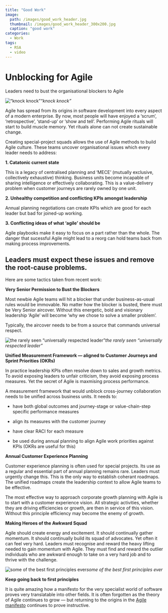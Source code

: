 ```yaml
---
title: "Good Work"
image: 
  path: /images/good_work_header.jpg
  thumbnail: /images/good_work_header_300x200.jpg
  caption: "good work"
categories:
  - Work
tags:
  - RSA
  - video
---
```


# Unblocking for Agile

Leaders need to bust the organisational blockers to Agile

![“knock knock”](https://cdn-images-1.medium.com/max/8512/1*7ECT6Gnx5X_gknZCESFDGg.jpeg)*“knock knock”*

Agile has spread from its origins in software development into every aspect of a modern enterprise. By now, most people will have enjoyed a ‘scrum’, ‘retrospective’, ‘stand-up’ or ‘show and tell’. Performing Agile rituals will start to build muscle memory. Yet rituals alone can not create sustainable change.

Creating special-project squads allows the use of Agile methods to build Agile culture. These teams uncover organisational issues which every leader needs to address:

**1. Catatonic current state**

This is a legacy of centralised planning and ‘MECE’ (mutually exclusive, collectively exhaustive) thinking. Business units become incapable of sharing intelligence or effectively collaborating. This is a value-delivery problem when customer journeys are rarely owned by one unit.

**2. Unhealthy competition and conflicting KPIs amongst leadership**

Annual planning negotiations can create KPIs which are good for each leader but bad for joined-up working.

**3. Conflicting ideas of what ‘agile’ should be**

Agile playbooks make it easy to focus on a part rather than the whole. The danger that sucessful Agile might lead to a reorg can hold teams back from making process improvements.

## **Leaders must expect these issues and remove the root-cause problems.**

Here are some tactics taken from recent work:

**Very Senior Permission to Bust the Blockers**

Most newbie Agile teams will hit a blocker that under business-as-usual rules would be immovable. No matter how the blocker is busted, there must be Very Senior aircover. Without this energetic, bold and visionary leadership ‘Agile’ will become ‘why we chose to solve a smaller problem’.

Typically, the aircover needs to be from a source that commands universal respect.

![the rarely seen “universally respected leader”](https://cdn-images-1.medium.com/max/2000/1*cvWsNWdBWA71_GIeoFhGPg.jpeg)*the rarely seen “universally respected leader”*

**Unified Measurement Framework — aligned to Customer Journeys and Sprint Priorities (OKRs)**

In practice leadership KPIs often resolve down to sales and growth metrics. To avoid exposing leaders to unfair criticism, they avoid exposing process measures. Yet the secret of Agile is maxmising process performance.

A measurement framework that would unblock cross-journey collaboration needs to be unified across business units. It needs to:

* have both global outcomes and journey-stage or value-chain-step specific performance measures

* align its measures with the customer journey

* have clear RACI for each measure

* be used during annual planning to align Agile work priorities against KPIs (OKRs are useful for this)

**Annual Customer Experience Planning**

Customer experience planning is often used for special projects. Its use as a regular and essential part of annual planning remains rare. Leaders must urgently change this. This is the only way to establish coherant roadmaps. The unified roadmaps create the leadership context to allow Agile teams to be effective.

The most effective way to approach corporate growth planning with Agile is to start with a customer experience vision. All strategic activities, whether they are driving efficiencies or growth, are then in service of this vision. Without this principle efficiency may become the enemy of growth.

**Making Heroes of the Awkward Squad**

Agile should create energy and excitement. It should continually gather momentum. It should continually build its squad of advocates. Yet often it can feel very hard. Leaders must recognise and reward the heavy lifting needed to gain momentum with Agile. They must find and reward the outlier individuals who are awkward enough to take on a very hard job and to thrive with the challenge.

![some of the best first principles ever](https://cdn-images-1.medium.com/max/3860/1*IDOm3NCtvHrp4pF7ugdtBg.png)*some of the best first principles ever*

**Keep going back to first principles**

It is quite amazing how a manifesto for the very specialist world of software proves very translatable into other fields. It is often forgotten as the theory of Agile continues to grow — but returning to the origins in the [Agile manifesto](https://agilemanifesto.org/principles.html) continues to prove instructive.
